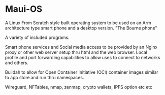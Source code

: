 # Maui-OS

A Linux From Scratch style built operating 
system to be used on an Arm architecture 
type smart phone and a desktop version. 
"The Bourne phone"

A variety of included programs.

Smart phone services and Social media 
access to be provided by an Nginx proxy 
or other web server setup thru html and 
the web browser. Local profile and port 
forwarding capabilities to allow uses to 
connect to networks and others.

Buildah to allow for Open Container 
Initiative (OCI) container images similar
to app store and run thru namespaces.

Wireguard, NFTables, nmap, zenmap,
crypto wallets, IPFS option etc etc




